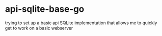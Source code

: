 # api-sqlite-base-go
trying to set up a basic api SQLite implementation that allows me to quickly get to work on a basic webserver
